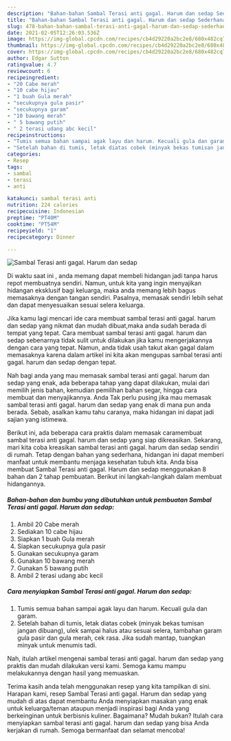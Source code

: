 ```yaml
---
description: "Bahan-bahan Sambal Terasi anti gagal. Harum dan sedap Sederhana dan Mudah Dibuat"
title: "Bahan-bahan Sambal Terasi anti gagal. Harum dan sedap Sederhana dan Mudah Dibuat"
slug: 478-bahan-bahan-sambal-terasi-anti-gagal-harum-dan-sedap-sederhana-dan-mudah-dibuat
date: 2021-02-05T12:26:03.536Z
image: https://img-global.cpcdn.com/recipes/cb4d29220a2bc2e8/680x482cq70/sambal-terasi-anti-gagal-harum-dan-sedap-foto-resep-utama.jpg
thumbnail: https://img-global.cpcdn.com/recipes/cb4d29220a2bc2e8/680x482cq70/sambal-terasi-anti-gagal-harum-dan-sedap-foto-resep-utama.jpg
cover: https://img-global.cpcdn.com/recipes/cb4d29220a2bc2e8/680x482cq70/sambal-terasi-anti-gagal-harum-dan-sedap-foto-resep-utama.jpg
author: Edgar Sutton
ratingvalue: 4.7
reviewcount: 6
recipeingredient:
- "20 Cabe merah"
- "10 cabe hijau"
- "1 buah Gula merah"
- "secukupnya gula pasir"
- "secukupnya garam"
- "10 bawang merah"
- " 5 bawang putih"
- " 2 terasi udang abc kecil"
recipeinstructions:
- "Tumis semua bahan sampai agak layu dan harum. Kecuali gula dan garam."
- "Setelah bahan di tumis, letak diatas cobek (minyak bekas tumisan jangan dibuang), ulek sampai halus atau sesuai selera, tambahan garam gula pasir dan gula merah, cek rasa. Jika sudah mantap, tuangkan minyak untuk menumis tadi."
categories:
- Resep
tags:
- sambal
- terasi
- anti

katakunci: sambal terasi anti 
nutrition: 224 calories
recipecuisine: Indonesian
preptime: "PT40M"
cooktime: "PT54M"
recipeyield: "1"
recipecategory: Dinner

---
```



![Sambal Terasi anti gagal. Harum dan sedap](https://img-global.cpcdn.com/recipes/cb4d29220a2bc2e8/680x482cq70/sambal-terasi-anti-gagal-harum-dan-sedap-foto-resep-utama.jpg)

Di waktu  saat ini , anda memang dapat membeli hidangan jadi tanpa harus repot membuatnya sendiri. Namun, untuk kita yang ingin menyajikan hidangan eksklusif bagi keluarga, maka anda memang lebih bagus memasaknya dengan tangan sendiri. Pasalnya, memasak sendiri lebih sehat dan dapat menyesuaikan sesuai selera keluarga.

Jika kamu lagi mencari ide cara membuat sambal terasi anti gagal. harum dan sedap yang nikmat dan mudah dibuat,maka anda sudah berada di tempat yang tepat. Cara membuat sambal terasi anti gagal. harum dan sedap  sebenarnya tidak sulit untuk dilakukan jika kamu mengerjakannya dengan cara yang tepat. Namun, anda tidak usah takut akan gagal dalam memasaknya 
karena dalam artikel ini kita akan mengupas sambal terasi anti gagal. harum dan sedap dengan tepat.  



Nah bagi anda yang mau memasak sambal terasi anti gagal. harum dan sedap yang enak, ada beberapa tahap yang dapat dilakukan, mulai dari memilih jenis bahan, kemudian pemilihan bahan segar, hingga cara membuat dan menyajikannya. Anda Tak perlu pusing jika mau memasak sambal terasi anti gagal. harum dan sedap yang enak di mana pun anda berada. Sebab, asalkan kamu  tahu caranya, maka hidangan ini dapat jadi sajian yang istimewa.

Berikut ini, ada beberapa cara praktis  dalam memasak caramembuat sambal terasi anti gagal. harum dan sedap yang siap dikreasikan. Sekarang, mari kita coba kreasikan sambal terasi anti gagal. harum dan sedap sendiri di rumah. Tetap dengan bahan yang sederhana, hidangan ini dapat memberi manfaat untuk membantu menjaga kesehatan tubuh kita. Anda bisa membuat Sambal Terasi anti gagal. Harum dan sedap menggunakan 8 bahan dan 2 tahap pembuatan. Berikut ini langkah-langkah dalam membuat hidangannya.

<!--inarticleads1-->

##### Bahan-bahan dan bumbu yang dibutuhkan untuk pembuatan Sambal Terasi anti gagal. Harum dan sedap:

1. Ambil 20 Cabe merah
1. Sediakan 10 cabe hijau
1. Siapkan 1 buah Gula merah
1. Siapkan secukupnya gula pasir
1. Gunakan secukupnya garam
1. Gunakan 10 bawang merah
1. Gunakan  5 bawang putih
1. Ambil  2 terasi udang abc kecil




<!--inarticleads2-->

##### Cara menyiapkan Sambal Terasi anti gagal. Harum dan sedap:

1. Tumis semua bahan sampai agak layu dan harum. Kecuali gula dan garam.
1. Setelah bahan di tumis, letak diatas cobek (minyak bekas tumisan jangan dibuang), ulek sampai halus atau sesuai selera, tambahan garam gula pasir dan gula merah, cek rasa. Jika sudah mantap, tuangkan minyak untuk menumis tadi.




Nah, itulah artikel mengenai  sambal terasi anti gagal. harum dan sedap  yang praktis dan mudah dilakukan versi kami. Semoga kamu mampu melakukannya dengan hasil yang memuaskan. 

Terima kasih anda telah menggunakan resep yang kita tampilkan di sini. Harapan kami, resep  Sambal Terasi anti gagal. Harum dan sedap yang mudah di atas dapat membantu Anda menyiapkan masakan yang enak untuk keluarga/teman ataupun menjadi inspirasi bagi Anda yang berkeinginan untuk berbisnis kuliner. Bagaimana? Mudah bukan? Itulah cara menyiapkan sambal terasi anti gagal. harum dan sedap yang bisa Anda kerjakan di rumah. Semoga bermanfaat dan selamat mencoba!

